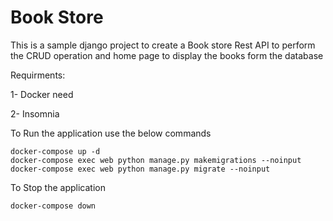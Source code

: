 # Book Store 

This is a sample django project to create a Book store Rest API to perform the CRUD operation and home page to display the books form the database

Requirments:

1- Docker need

2- Insomnia


To Run the application use the below commands
```
docker-compose up -d
docker-compose exec web python manage.py makemigrations --noinput
docker-compose exec web python manage.py migrate --noinput
```

To Stop the application
```
docker-compose down
```
